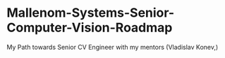 # Mallenom-Systems-Senior-Computer-Vision-Roadmap
My Path towards Senior CV Engineer with my mentors (Vladislav Konev,)
